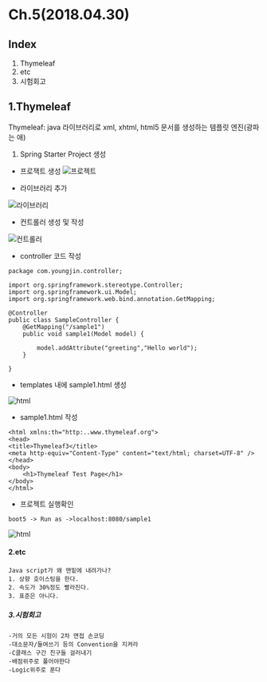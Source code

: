# Ch.5(2018.04.30)
## Index
1. Thymeleaf
2. etc
3. 시험회고
## 1.Thymeleaf

Thymeleaf: java 라이브러리로 xml, xhtml, html5 문서를 생성하는 템플릿 엔진(광파는 애)
1. Spring Starter Project 생성
* 프로잭트 생성
![프로젝트](/image/1.png)

* 라이브러리 추가

![라이브러리](/image/2.png)

* 컨트롤러 생성 및 작성

![컨트롤러](/image/3.png)

* controller 코드 작성
~~~
package com.youngjin.controller;

import org.springframework.stereotype.Controller;
import org.springframework.ui.Model;
import org.springframework.web.bind.annotation.GetMapping;

@Controller
public class SampleController {
	@GetMapping("/sample1")
	public void sample1(Model model) {
		
		model.addAttribute("greeting","Hello world");
	}

}

~~~

* templates 내에 sample1.html 생성

![html](/image/4.png)

* sample1.html 작성
~~~
<html xmlns:th="http:..www.thymeleaf.org">
<head>
<title>Thymeleaf3</title>
<meta http-equiv="Content-Type" content="text/html; charset=UTF-8" />
</head>
<body>
	<h1>Thymeleaf Test Page</h1>
</body>
</html>
~~~

* 프로젝트 실행확인

~~~
boot5 -> Run as ->localhost:8080/sample1
~~~

![html](/image/5.png)




#### 2.etc
~~~
Java script가 왜 맨밑에 내려가나?
1. 상향 호이스팅을 한다.
2. 속도가 30%정도 빨라진다.
3. 표준은 아니다.
~~~
##### 3.시험회고
~~~
-거의 모든 시험이 2차 면접 손코딩
-대소문자/들여쓰기 등의 Convention을 지켜라
-C클래스 구간 친구들 걸러내기
-배점위주로 풀어야한다
-Logic위주로 푼다
~~~